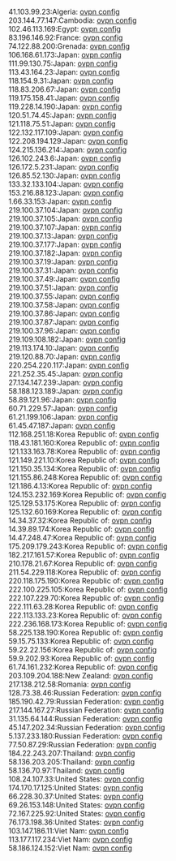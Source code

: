 41.103.99.23:Algeria: [ovpn config](vpn/41_103_99_23.ovpn)  
203.144.77.147:Cambodia: [ovpn config](vpn/203_144_77_147.ovpn)  
102.46.113.169:Egypt: [ovpn config](vpn/102_46_113_169.ovpn)  
83.196.146.92:France: [ovpn config](vpn/83_196_146_92.ovpn)  
74.122.88.200:Grenada: [ovpn config](vpn/74_122_88_200.ovpn)  
106.168.61.173:Japan: [ovpn config](vpn/106_168_61_173.ovpn)  
111.99.130.75:Japan: [ovpn config](vpn/111_99_130_75.ovpn)  
113.43.164.23:Japan: [ovpn config](vpn/113_43_164_23.ovpn)  
118.154.9.31:Japan: [ovpn config](vpn/118_154_9_31.ovpn)  
118.83.206.67:Japan: [ovpn config](vpn/118_83_206_67.ovpn)  
119.175.158.41:Japan: [ovpn config](vpn/119_175_158_41.ovpn)  
119.228.14.190:Japan: [ovpn config](vpn/119_228_14_190.ovpn)  
120.51.74.45:Japan: [ovpn config](vpn/120_51_74_45.ovpn)  
121.118.75.51:Japan: [ovpn config](vpn/121_118_75_51.ovpn)  
122.132.117.109:Japan: [ovpn config](vpn/122_132_117_109.ovpn)  
122.208.194.129:Japan: [ovpn config](vpn/122_208_194_129.ovpn)  
124.215.136.214:Japan: [ovpn config](vpn/124_215_136_214.ovpn)  
126.102.243.6:Japan: [ovpn config](vpn/126_102_243_6.ovpn)  
126.172.5.231:Japan: [ovpn config](vpn/126_172_5_231.ovpn)  
126.85.52.130:Japan: [ovpn config](vpn/126_85_52_130.ovpn)  
133.32.133.104:Japan: [ovpn config](vpn/133_32_133_104.ovpn)  
153.216.88.123:Japan: [ovpn config](vpn/153_216_88_123.ovpn)  
1.66.33.153:Japan: [ovpn config](vpn/1_66_33_153.ovpn)  
219.100.37.104:Japan: [ovpn config](vpn/219_100_37_104.ovpn)  
219.100.37.105:Japan: [ovpn config](vpn/219_100_37_105.ovpn)  
219.100.37.107:Japan: [ovpn config](vpn/219_100_37_107.ovpn)  
219.100.37.13:Japan: [ovpn config](vpn/219_100_37_13.ovpn)  
219.100.37.177:Japan: [ovpn config](vpn/219_100_37_177.ovpn)  
219.100.37.182:Japan: [ovpn config](vpn/219_100_37_182.ovpn)  
219.100.37.19:Japan: [ovpn config](vpn/219_100_37_19.ovpn)  
219.100.37.31:Japan: [ovpn config](vpn/219_100_37_31.ovpn)  
219.100.37.49:Japan: [ovpn config](vpn/219_100_37_49.ovpn)  
219.100.37.51:Japan: [ovpn config](vpn/219_100_37_51.ovpn)  
219.100.37.55:Japan: [ovpn config](vpn/219_100_37_55.ovpn)  
219.100.37.58:Japan: [ovpn config](vpn/219_100_37_58.ovpn)  
219.100.37.86:Japan: [ovpn config](vpn/219_100_37_86.ovpn)  
219.100.37.87:Japan: [ovpn config](vpn/219_100_37_87.ovpn)  
219.100.37.96:Japan: [ovpn config](vpn/219_100_37_96.ovpn)  
219.109.108.182:Japan: [ovpn config](vpn/219_109_108_182.ovpn)  
219.113.174.10:Japan: [ovpn config](vpn/219_113_174_10.ovpn)  
219.120.88.70:Japan: [ovpn config](vpn/219_120_88_70.ovpn)  
220.254.220.117:Japan: [ovpn config](vpn/220_254_220_117.ovpn)  
221.252.35.45:Japan: [ovpn config](vpn/221_252_35_45.ovpn)  
27.134.147.239:Japan: [ovpn config](vpn/27_134_147_239.ovpn)  
58.188.123.189:Japan: [ovpn config](vpn/58_188_123_189.ovpn)  
58.89.121.96:Japan: [ovpn config](vpn/58_89_121_96.ovpn)  
60.71.229.57:Japan: [ovpn config](vpn/60_71_229_57.ovpn)  
61.21.199.106:Japan: [ovpn config](vpn/61_21_199_106.ovpn)  
61.45.47.187:Japan: [ovpn config](vpn/61_45_47_187.ovpn)  
112.168.251.18:Korea Republic of: [ovpn config](vpn/112_168_251_18.ovpn)  
118.43.181.160:Korea Republic of: [ovpn config](vpn/118_43_181_160.ovpn)  
121.133.163.78:Korea Republic of: [ovpn config](vpn/121_133_163_78.ovpn)  
121.149.221.10:Korea Republic of: [ovpn config](vpn/121_149_221_10.ovpn)  
121.150.35.134:Korea Republic of: [ovpn config](vpn/121_150_35_134.ovpn)  
121.155.86.248:Korea Republic of: [ovpn config](vpn/121_155_86_248.ovpn)  
121.186.4.13:Korea Republic of: [ovpn config](vpn/121_186_4_13.ovpn)  
124.153.232.169:Korea Republic of: [ovpn config](vpn/124_153_232_169.ovpn)  
125.129.53.175:Korea Republic of: [ovpn config](vpn/125_129_53_175.ovpn)  
125.132.60.169:Korea Republic of: [ovpn config](vpn/125_132_60_169.ovpn)  
14.34.37.32:Korea Republic of: [ovpn config](vpn/14_34_37_32.ovpn)  
14.39.89.174:Korea Republic of: [ovpn config](vpn/14_39_89_174.ovpn)  
14.47.248.47:Korea Republic of: [ovpn config](vpn/14_47_248_47.ovpn)  
175.209.179.243:Korea Republic of: [ovpn config](vpn/175_209_179_243.ovpn)  
182.217.161.57:Korea Republic of: [ovpn config](vpn/182_217_161_57.ovpn)  
210.178.21.67:Korea Republic of: [ovpn config](vpn/210_178_21_67.ovpn)  
211.54.229.118:Korea Republic of: [ovpn config](vpn/211_54_229_118.ovpn)  
220.118.175.190:Korea Republic of: [ovpn config](vpn/220_118_175_190.ovpn)  
222.100.225.105:Korea Republic of: [ovpn config](vpn/222_100_225_105.ovpn)  
222.107.229.70:Korea Republic of: [ovpn config](vpn/222_107_229_70.ovpn)  
222.111.63.28:Korea Republic of: [ovpn config](vpn/222_111_63_28.ovpn)  
222.113.133.23:Korea Republic of: [ovpn config](vpn/222_113_133_23.ovpn)  
222.236.168.173:Korea Republic of: [ovpn config](vpn/222_236_168_173.ovpn)  
58.225.138.190:Korea Republic of: [ovpn config](vpn/58_225_138_190.ovpn)  
59.15.75.133:Korea Republic of: [ovpn config](vpn/59_15_75_133.ovpn)  
59.22.22.156:Korea Republic of: [ovpn config](vpn/59_22_22_156.ovpn)  
59.9.202.93:Korea Republic of: [ovpn config](vpn/59_9_202_93.ovpn)  
61.74.161.232:Korea Republic of: [ovpn config](vpn/61_74_161_232.ovpn)  
203.109.204.188:New Zealand: [ovpn config](vpn/203_109_204_188.ovpn)  
217.138.212.58:Romania: [ovpn config](vpn/217_138_212_58.ovpn)  
128.73.38.46:Russian Federation: [ovpn config](vpn/128_73_38_46.ovpn)  
185.190.42.79:Russian Federation: [ovpn config](vpn/185_190_42_79.ovpn)  
217.144.167.27:Russian Federation: [ovpn config](vpn/217_144_167_27.ovpn)  
31.135.64.144:Russian Federation: [ovpn config](vpn/31_135_64_144.ovpn)  
45.147.202.34:Russian Federation: [ovpn config](vpn/45_147_202_34.ovpn)  
5.137.233.180:Russian Federation: [ovpn config](vpn/5_137_233_180.ovpn)  
77.50.87.29:Russian Federation: [ovpn config](vpn/77_50_87_29.ovpn)  
184.22.243.207:Thailand: [ovpn config](vpn/184_22_243_207.ovpn)  
58.136.203.205:Thailand: [ovpn config](vpn/58_136_203_205.ovpn)  
58.136.70.97:Thailand: [ovpn config](vpn/58_136_70_97.ovpn)  
108.24.107.33:United States: [ovpn config](vpn/108_24_107_33.ovpn)  
174.170.17.125:United States: [ovpn config](vpn/174_170_17_125.ovpn)  
66.228.30.37:United States: [ovpn config](vpn/66_228_30_37.ovpn)  
69.26.153.148:United States: [ovpn config](vpn/69_26_153_148.ovpn)  
72.167.225.92:United States: [ovpn config](vpn/72_167_225_92.ovpn)  
76.173.198.36:United States: [ovpn config](vpn/76_173_198_36.ovpn)  
103.147.186.11:Viet Nam: [ovpn config](vpn/103_147_186_11.ovpn)  
113.177.117.234:Viet Nam: [ovpn config](vpn/113_177_117_234.ovpn)  
58.186.124.152:Viet Nam: [ovpn config](vpn/58_186_124_152.ovpn)  
